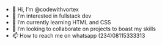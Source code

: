 - 👋 Hi, I’m @codewithvortex
- 👀 I’m interested in fullstack dev
- 🌱 I’m currently learning HTML and CSS
- 💞️ I’m looking to collaborate on projects to boast my skills
- 📫 How to reach me on whatsapp (234)08115333313

<!---
codewithvortex/codewithvortex is a ✨ special ✨ repository because its `README.md` (this file) appears on your GitHub profile.
You can click the Preview link to take a look at your changes.
--->
